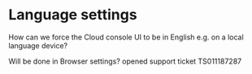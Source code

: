 
# Language settings
How can we force the Cloud console UI to be in English e.g. on a local language device?

Will be done in Browser settings?
opened support ticket TS011187287